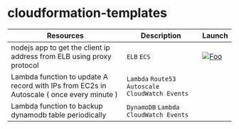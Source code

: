 # cloudformation-templates




| Resources  | Description  | Launch |
| ---------- | ------------ | ------ |
| nodejs app to get the client ip address from ELB using proxy protocol | ``ELB`` ``ECS``   |  [![Foo](https://s3.amazonaws.com/cloudformation-examples/cloudformation-launch-stack.png)](https://console.aws.amazon.com/cloudformation/home#/stacks/new?stackName=elb-ecs-proxyprotocol&templateURL=https://raw.githubusercontent.com/awspilot/cloudformation-templates/master/elb-proxyprotocol/cloudformation-elb-proxyprotocol.yaml) |
| Lambda function to update A record with IPs from EC2s in Autoscale ( once every minute ) | ``Lambda`` ``Route53`` ``Autoscale`` ``CloudWatch Events``   |  |
| Lambda function to backup dynamodb table periodically | ``DynamoDB`` ``Lambda`` ``CloudWatch Events`` |  |
